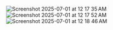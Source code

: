 ![Screenshot 2025-07-01 at 12 17 35 AM](https://github.com/user-attachments/assets/ea765012-8888-4975-8634-29cdb49c5e55)
![Screenshot 2025-07-01 at 12 17 52 AM](https://github.com/user-attachments/assets/b945ec45-c0da-43a8-97a1-a7b846b74996)
![Screenshot 2025-07-01 at 12 18 46 AM](https://github.com/user-attachments/assets/13e332bf-3392-46c6-8b76-3be19acd61d3)
